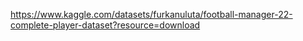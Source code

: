 https://www.kaggle.com/datasets/furkanuluta/football-manager-22-complete-player-dataset?resource=download 
